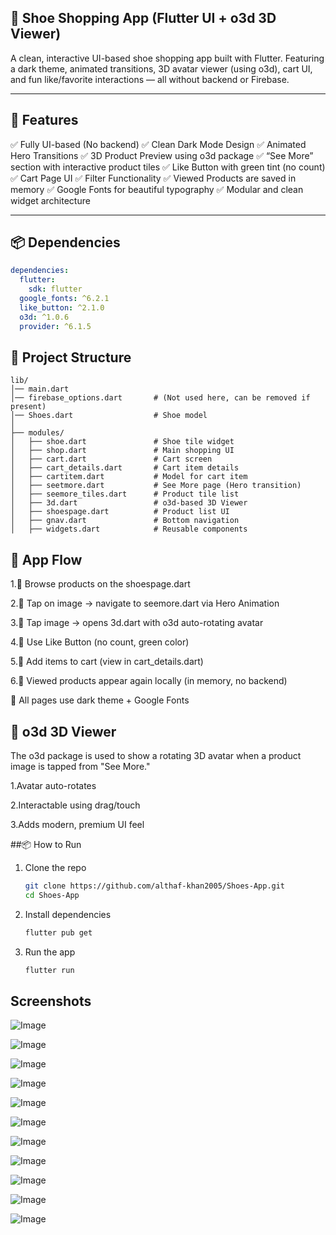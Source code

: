 ## 👟 Shoe Shopping App (Flutter UI + o3d 3D Viewer)
A clean, interactive UI-based shoe shopping app built with Flutter. Featuring a dark theme, animated transitions, 3D avatar viewer (using o3d), cart UI, and fun like/favorite interactions — all without backend or Firebase.

----


## 🚀 Features

✅ Fully UI-based (No backend)
✅ Clean Dark Mode Design
✅ Animated Hero Transitions
✅ 3D Product Preview using o3d package
✅ “See More” section with interactive product tiles
✅ Like Button with green tint (no count)
✅ Cart Page UI
✅ Filter Functionality
✅ Viewed Products are saved in memory
✅ Google Fonts for beautiful typography
✅ Modular and clean widget architecture

----

## 📦 Dependencies

```yaml
dependencies:
  flutter:
    sdk: flutter
  google_fonts: ^6.2.1
  like_button: ^2.1.0
  o3d: ^1.0.6                
  provider: ^6.1.5
```

## 📁 Project Structure

```
lib/
│── main.dart
│── firebase_options.dart       # (Not used here, can be removed if present)
│── Shoes.dart                  # Shoe model
│
├── modules/
│   ├── shoe.dart               # Shoe tile widget
│   ├── shop.dart               # Main shopping UI
│   ├── cart.dart               # Cart screen
│   ├── cart_details.dart       # Cart item details
│   ├── cartitem.dart           # Model for cart item
│   ├── seetmore.dart           # See More page (Hero transition)
│   ├── seemore_tiles.dart      # Product tile list
│   ├── 3d.dart                 # o3d-based 3D Viewer
│   ├── shoespage.dart          # Product list UI
│   ├── gnav.dart               # Bottom navigation
│   ├── widgets.dart            # Reusable components

```

## 🧪 App Flow

1.👟 Browse products on the shoespage.dart

2.📸 Tap on image → navigate to seemore.dart via Hero Animation

3.🔄 Tap image → opens 3d.dart with o3d auto-rotating avatar

4.💚 Use Like Button (no count, green color)

5.🛒 Add items to cart (view in cart_details.dart)

6.🧠 Viewed products appear again locally (in memory, no backend)

🎨 All pages use dark theme + Google Fonts


## 🧩 o3d 3D Viewer

The o3d package is used to show a rotating 3D avatar when a product image is tapped from "See More."

1.Avatar auto-rotates

2.Interactable using drag/touch

3.Adds modern, premium UI feel

##📦 How to Run

1. Clone the repo  
   ```sh
   git clone https://github.com/althaf-khan2005/Shoes-App.git
   cd Shoes-App

   ```
2. Install dependencies  
   ```sh
   flutter pub get
   ```
3. Run the app  
   ```sh
   flutter run


## Screenshots 


![Image](https://github.com/user-attachments/assets/c86ab868-0262-48c7-a87d-b886785790f7)

![Image](https://github.com/user-attachments/assets/ee5c6888-2d88-4b5c-9335-520f3cb3c733)

![Image](https://github.com/user-attachments/assets/a2ef2960-8d5f-4308-928a-3356ad41b1cd)

![Image](https://github.com/user-attachments/assets/c86ab868-0262-48c7-a87d-b886785790f7)

![Image](https://github.com/user-attachments/assets/f3ce6e0c-e0dd-42f7-a5a4-eff1d5d419bd)

![Image](https://github.com/user-attachments/assets/55c87b16-5473-486c-a54d-bbdf6bde3c32)


![Image](https://github.com/user-attachments/assets/d117c4c1-67e9-4a9d-bba9-3258127e0eff)

![Image](https://github.com/user-attachments/assets/0b4686ef-6de9-4f58-9eb9-ffc9fb3e9980)

![Image](https://github.com/user-attachments/assets/504ad5e5-8953-432a-a510-1677d03c4c00)

![Image](https://github.com/user-attachments/assets/9be38195-5396-4483-ac65-36a8173b3249)

![Image](https://github.com/user-attachments/assets/ff3085aa-ad97-4416-913a-474841a989e4)









